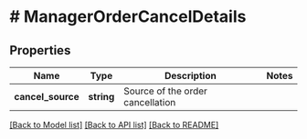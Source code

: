# # ManagerOrderCancelDetails

## Properties

Name | Type | Description | Notes
------------ | ------------- | ------------- | -------------
**cancel_source** | **string** | Source of the order cancellation |

[[Back to Model list]](../../README.md#models) [[Back to API list]](../../README.md#endpoints) [[Back to README]](../../README.md)

